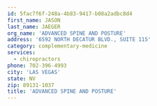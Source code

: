 ```yaml
---
id: 5fac7f6f-248a-4b83-9417-b08a2adbc8d4
first_name: JASON
last_name: JAEGER
org_name: 'ADVANCED SPINE AND POSTURE'
address: '6592 NORTH DECATUR BLVD., SUITE 115'
category: complementary-medicine
services:
  - chiropractors
phone: 702-396-4993
city: 'LAS VEGAS'
state: NV
zip: 89131-1037
title: 'ADVANCED SPINE AND POSTURE'
---
```

